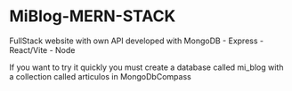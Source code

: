 # MiBlog-MERN-STACK
FullStack website with own API developed with MongoDB - Express -React/Vite - Node

If you want to try it quickly you must create a database called mi_blog with a collection called articulos in MongoDbCompass
